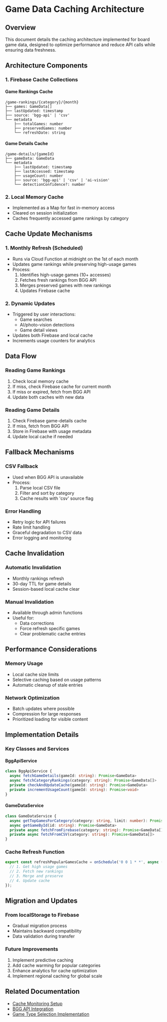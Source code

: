 # Game Data Caching Architecture

## Overview
This document details the caching architecture implemented for board game data, designed to optimize performance and reduce API calls while ensuring data freshness.

## Architecture Components

### 1. Firebase Cache Collections

#### Game Rankings Cache
```
/game-rankings/{category}/{month}
├── games: GameData[]
├── lastUpdated: timestamp
├── source: 'bgg-api' | 'csv'
└── metadata
    ├── totalGames: number
    ├── preservedGames: number
    └── refreshDate: string
```

#### Game Details Cache
```
/game-details/{gameId}
├── gameData: GameData
└── metadata
    ├── lastUpdated: timestamp
    ├── lastAccessed: timestamp
    ├── usageCount: number
    ├── source: 'bgg-api' | 'csv' | 'ai-vision'
    └── detectionConfidence?: number
```

### 2. Local Memory Cache
- Implemented as a Map for fast in-memory access
- Cleared on session initialization
- Caches frequently accessed game rankings by category

## Cache Update Mechanisms

### 1. Monthly Refresh (Scheduled)
- Runs via Cloud Function at midnight on the 1st of each month
- Updates game rankings while preserving high-usage games
- Process:
  1. Identifies high-usage games (10+ accesses)
  2. Fetches fresh rankings from BGG API
  3. Merges preserved games with new rankings
  4. Updates Firebase cache

### 2. Dynamic Updates
- Triggered by user interactions:
  - Game searches
  - AI/photo-vision detections
  - Game detail views
- Updates both Firebase and local cache
- Increments usage counters for analytics

## Data Flow

### Reading Game Rankings
1. Check local memory cache
2. If miss, check Firebase cache for current month
3. If miss or expired, fetch from BGG API
4. Update both caches with new data

### Reading Game Details
1. Check Firebase game-details cache
2. If miss, fetch from BGG API
3. Store in Firebase with usage metadata
4. Update local cache if needed

## Fallback Mechanisms

### CSV Fallback
- Used when BGG API is unavailable
- Process:
  1. Parse local CSV file
  2. Filter and sort by category
  3. Cache results with 'csv' source flag

### Error Handling
- Retry logic for API failures
- Rate limit handling
- Graceful degradation to CSV data
- Error logging and monitoring

## Cache Invalidation

### Automatic Invalidation
- Monthly rankings refresh
- 30-day TTL for game details
- Session-based local cache clear

### Manual Invalidation
- Available through admin functions
- Useful for:
  - Data corrections
  - Force refresh specific games
  - Clear problematic cache entries

## Performance Considerations

### Memory Usage
- Local cache size limits
- Selective caching based on usage patterns
- Automatic cleanup of stale entries

### Network Optimization
- Batch updates where possible
- Compression for large responses
- Prioritized loading for visible content

## Implementation Details

### Key Classes and Services

#### BggApiService
```typescript
class BggApiService {
  async fetchGameDetails(gameId: string): Promise<GameData>
  async fetchCategoryRankings(category: string): Promise<GameData[]>
  private checkAndUpdateCache(gameId: string): Promise<GameData>
  private incrementUsageCount(gameId: string): Promise<void>
}
```

#### GameDataService
```typescript
class GameDataService {
  async getTopGamesForCategory(category: string, limit: number): Promise<GameData[]>
  async getGameById(id: string): Promise<GameData>
  private async fetchFromFirebase(category: string): Promise<GameData[]>
  private async fetchFromCSV(category: string): Promise<GameData[]>
}
```

### Cache Refresh Function
```typescript
export const refreshPopularGamesCache = onSchedule('0 0 1 * *', async (event) => {
  // 1. Get high usage games
  // 2. Fetch new rankings
  // 3. Merge and preserve
  // 4. Update cache
});
```

## Migration and Updates

### From localStorage to Firebase
- Gradual migration process
- Maintains backward compatibility
- Data validation during transfer

### Future Improvements
1. Implement predictive caching
2. Add cache warming for popular categories
3. Enhance analytics for cache optimization
4. Implement regional caching for global scale

## Related Documentation
- [Cache Monitoring Setup](./cache_monitoring_setup.md)
- [BGG API Integration](./api_integrations.md)
- [Game Type Selection Implementation](./game_type_selection_implementation.md)

